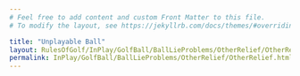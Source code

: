 ```yaml
---
# Feel free to add content and custom Front Matter to this file.
# To modify the layout, see https://jekyllrb.com/docs/themes/#overriding-theme-defaults

title: "Unplayable Ball"
layout: RulesOfGolf/InPlay/GolfBall/BallLieProblems/OtherRelief/OtherRelief
permalink: InPlay/GolfBall/BallLieProblems/OtherRelief/OtherRelief.html
---
```

